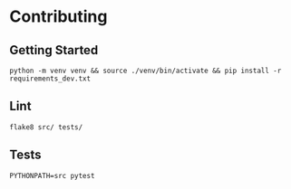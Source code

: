 # Contributing

## Getting Started

```console
python -m venv venv && source ./venv/bin/activate && pip install -r requirements_dev.txt
```

## Lint

```console
flake8 src/ tests/
```

## Tests

```console
PYTHONPATH=src pytest
```
